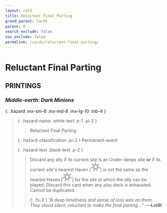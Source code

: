```yaml
---
layout: card
title: Reluctant Final Parting
grand_parent: Cards
parent: R
search_exclude: false
nav_exclude: false
permalink: /cards/reluctant-final-parting/
---
```


# Reluctant Final Parting


## PRINTINGS


### _Middle-earth: Dark Minions_

{: .hazard .mx-sm-6 .mx-md-8 .mx-lg-10 .mb-4 }
> {: .hazard-name .white-text .p-1 .pl-2 }
> > <div class="hazard-mp"></div>
> > <div class="card-name">Reluctant Final Parting</div>
>
> {: .hazard-classification .pr-2 }
> Permanent-event
>
> {: .hazard-text .black-text .p-2 }
> > Discard any ally if its current site is an Under-deeps site **or** if its current site's nearest Haven <nobr>[<img src="/assets/images/free-haven.svg">]</nobr> is not the same as the nearest Haven <nobr>[<img src="/assets/images/free-haven.svg">]</nobr> for the site at which the ally can be played. Discard this card when any play deck is exhausted. Cannot be duplicated. 
> > 
> > {: .fs-3 } 
> > _“A deep loneliness and sense of loss was on them. They stood silent, reluctant to make the final parting...”_ ***---&#65279;LotRI***  
>


